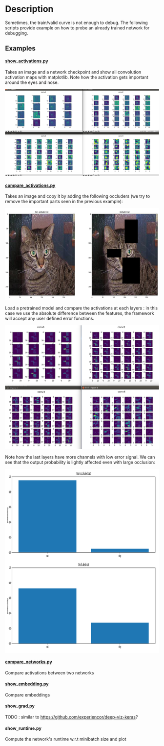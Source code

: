 # Description
Sometimes, the train/valid curve is not enough to debug. The following scripts provide
example on how to probe an already trained network for debugging.



## Examples
#### [show_activations.py](show_activations.py)
Takes an image and a network checkpoint and show all convolution activation maps with matplotlib.
Note how the activation gets important around the eyes and nose.

![activation](images/activations.png?raw=true "cat's activation")


#### [compare_activations.py](compare_activations.py)
Takes an image and copy it by adding the following occluders (we try to remove the important parts seen in the previous example):

<img src="images/compare_inputs.png?raw=true" width="600" height="300">

Load a pretrained model and compare the activations at each layers : in this case we use the absolute difference between the features,
 the framework will accept any user defined error functions.

<img src="images/compare_activations.png?raw=true">

Note how the last layers have more channels with low error signal. We can see that the output probability is lightly affected even with large occlusion:

<img src="images/compare_predictions.png?raw=true" width="900" height="600" align="center">

#### [compare_networks.py](compare_networks.py)
Compare activations between two networks

#### [show_embedding.py](show_embedding.py)
Compare embeddings

#### show_grad.py
TODO : similar to https://github.com/experiencor/deep-viz-keras?

#### show_runtime.py
Compute the network's runtime w.r.t minibatch size and plot
